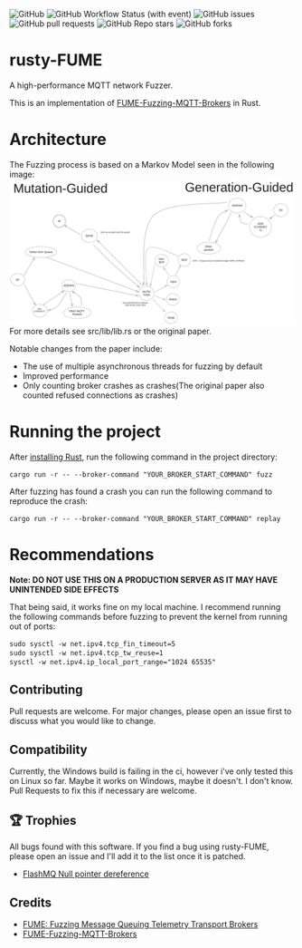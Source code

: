 ![GitHub](https://img.shields.io/github/license/mcloudtt/rusty-FUME)
![GitHub Workflow Status (with event)](https://img.shields.io/github/actions/workflow/status/mcloudtt/rusty-FUME/ci.yml?label=ci)
![GitHub issues](https://img.shields.io/github/issues/mcloudtt/rusty-FUME) 
![GitHub pull requests](https://img.shields.io/github/issues-pr/mcloudtt/rusty-FUME)
![GitHub Repo stars](https://img.shields.io/github/stars/mcloudtt/rusty-FUME) 
![GitHub forks](https://img.shields.io/github/forks/mcloudtt/rusty-FUME)
# rusty-FUME
A high-performance MQTT network Fuzzer.

This is an implementation of [FUME-Fuzzing-MQTT-Brokers](https://github.com/PBearson/FUME-Fuzzing-MQTT-Brokers/) in Rust.

# Architecture
The Fuzzing process is based on a Markov Model seen in the following image:
![Markov Model](images/MarkovModel.png)
For more details see src/lib/lib.rs or the original paper.

Notable changes from the paper include:
- The use of multiple asynchronous threads for fuzzing by default
- Improved performance
- Only counting broker crashes as crashes(The original paper also counted refused connections as crashes)

# Running the project
After [installing Rust](https://rustup.rs), run the following command in the project directory:
```
cargo run -r -- --broker-command "YOUR_BROKER_START_COMMAND" fuzz
```
After fuzzing has found a crash you can run the following command to reproduce the crash:
```
cargo run -r -- --broker-command "YOUR_BROKER_START_COMMAND" replay
```

# Recommendations
**Note: DO NOT USE THIS ON A PRODUCTION SERVER AS IT MAY HAVE UNINTENDED SIDE EFFECTS**

That being said, it works fine on my local machine. I recommend running the following commands before fuzzing to prevent the kernel from running out of ports:
```
sudo sysctl -w net.ipv4.tcp_fin_timeout=5
sudo sysctl -w net.ipv4.tcp_tw_reuse=1
sysctl -w net.ipv4.ip_local_port_range="1024 65535"
```

## Contributing
Pull requests are welcome. For major changes, please open an issue first to discuss what you would like to change.

## Compatibility
Currently, the Windows build is failing in the ci, however i've only tested this on Linux so far. Maybe it works on Windows, maybe it doesn't. I don't know. Pull Requests to fix this if necessary are welcome.

## 🏆 Trophies
All bugs found with this software. If you find a bug using rusty-FUME, please open an issue and I'll add it to the list once it is patched.
- [FlashMQ Null pointer dereference](https://github.com/halfgaar/FlashMQ/commit/eb3acf88771af3eeddf086e4c9dc51d703456eee)



## Credits
- [FUME: Fuzzing Message Queuing Telemetry Transport Brokers](https://ieeexplore.ieee.org/abstract/document/9796755)
- [FUME-Fuzzing-MQTT-Brokers](https://github.com/PBearson/FUME-Fuzzing-MQTT-Brokers)